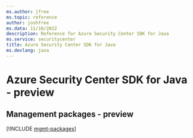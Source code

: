 ```yaml
---
ms.author: jfree
ms.topic: reference
author: joshfree
ms.data: 11/10/2022
description: Reference for Azure Security Center SDK for Java
ms.service: securitycenter
title: Azure Security Center SDK for Java
ms.devlang: java
---
```

# Azure Security Center SDK for Java - preview

## Management packages - preview
[!INCLUDE [mgmt-packages](security-center-mgmt-index.md)]